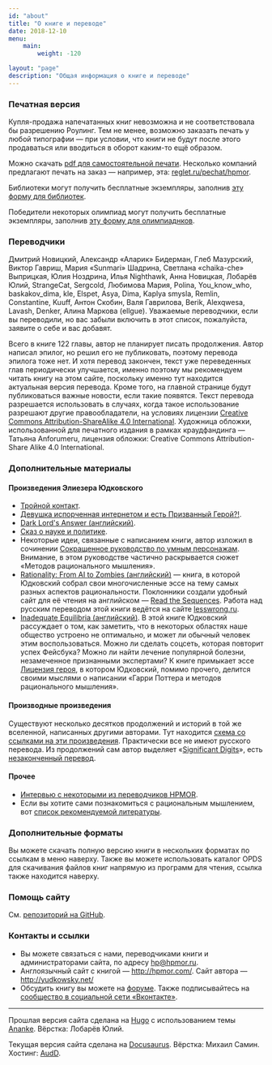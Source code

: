 ```yaml
---
id: "about"
title: "О книге и переводе"
date: 2018-12-10
menu: 
    main:
        weight: -120

layout: "page"
description: "Общая информация о книге и переводе"
---
```



### Печатная версия

Купля-продажа напечатанных книг невозможна и не соответствовала бы разрешению Роулинг. Тем не менее, возможно заказать печать у любой типографии — при условии, что книги не будут после этого продаваться или вводиться в оборот каким-то ещё образом.

Можно скачать [pdf для самостоятельной печати](https://гпмрм.рф/pdf/). Несколько компаний предлагают печать на заказ — например, эта: [reglet.ru/pechat/hpmor](https://reglet.ru/pechat/hpmor/).

Библиотеки могут получить бесплатные экземпляры, заполнив [эту форму для библиотек](https://гпмрм.рф/l).

Победители некоторых олимпиад могут получить бесплатные экземпляры, заполнив [эту форму для олимпиаднков](https://docs.google.com/forms/d/e/1FAIpQLSev_QZev8xdidUdgvLizJfzTzr2FsMdBjQPMT_urFko7_bXJg/viewform).

### Переводчики

Дмитрий Новицкий, Александр «Аларик» Бидерман, Глеб Мазурский, Виктор Гавриш, Мария «Sunmari» Шадрина, Светлана «chaika-che» Выприцкая, Юлия Ноздрина, Илья Nighthawk, Анна Новицкая, Лобарёв Юлий, StrangeCat, Sergcold, Любимова Мария, Polina, You_know_who,  baskakov\_dima, kle, Elspet, Asya, Dima, Kaplya smysla, Remlin, Constantine, Kuuff, Антон Скобин, Валя Гаврилова, Berik, Alexqwesa, Lavash, Denker, Алина Маркова (ellgue). Уважаемые переводчики, если вы переводили, но вас забыли включить в этот список, пожалуйста, заявите о себе и вас добавят. 


Всего в книге 122 главы, автор не планирует писать продолжения. Автор написал эпилог, но решил его не публиковать, поэтому перевода эпилога тоже нет. И хотя перевод закончен, текст уже переведенных глав периодически улучшается, именно поэтому мы рекомендуем читать книгу на этом сайте, поскольку именно тут находится актуальная версия перевода. Кроме того, на главной странице будут публиковаться важные новости, если такие появятся. Текст перевода разрешается использовать в случаях, когда такое использование разрешают другие правообладатели, на условиях лицензии [Creative Commons Attribution-ShareAlike 4.0 International](https://creativecommons.org/licenses/by-sa/4.0/ "Ссылка на сайт с подробностями по лицензии."). Художница обложки, использованной для печатного издания в рамках краудфандинга — Татьяна Anforumeru, лицензия обложки: Creative Commons Attribution-Share Alike 4.0 International.

### Дополнительные материалы
#### Произведения Элиезера Юдковского

* [Тройной контакт](http://samlib.ru/i/ibatullin_r_u/3worldscollide.shtml).
* [Девушка испорченная интернетом и есть Призванный Герой?!](http://fanfics.me/fic91725).
* [Dark Lord's Answer (английский)](https://www.amazon.com/Dark-Lords-Answer-Eliezer-Yudkowsky-ebook/dp/B01N9IPGWZ/).
* [Сказ о науке и политике](http://lesswrong.ru/w/%D0%A1%D0%BA%D0%B0%D0%B7_%D0%BE_%D0%BD%D0%B0%D1%83%D0%BA%D0%B5_%D0%B8_%D0%BF%D0%BE%D0%BB%D0%B8%D1%82%D0%B8%D0%BA%D0%B5).
* Некоторые идеи, связанные с написанием книги, автор изложил в сочинении [Сокращенное руководство по умным персонажам](http://lesswrong.ru/w/%D0%A1%D0%BE%D0%BA%D1%80%D0%B0%D1%89%D0%B5%D0%BD%D0%BD%D0%BE%D0%B5_%D1%80%D1%83%D0%BA%D0%BE%D0%B2%D0%BE%D0%B4%D1%81%D1%82%D0%B2%D0%BE_%D0%BF%D0%BE_%D1%83%D0%BC%D0%BD%D1%8B%D0%BC_%D0%BF%D0%B5%D1%80%D1%81%D0%BE%D0%BD%D0%B0%D0%B6%D0%B0%D0%BC). Внимание, в этом руководстве частично раскрывается сюжет «Методов рационального мышления».
* [Rationality: From AI to Zombies (английский)](https://intelligence.org/rationality-ai-zombies/) — книга, в которой Юдковский собрал свои многочисленные эссе на тему самых разных аспектов рациональности. Поклонники создали удобный сайт для её чтения на английском — [Read the Sequences](https://www.readthesequences.com). Работа над русским переводом этой книги ведётся на сайте [lesswrong.ru](https://lesswrong.ru/node/285). 
* [Inadequate Equilibria (английский)](https://equilibriabook.com). В этой книге Юдковский рассуждает о том, как заметить, что в некоторых областях наше общество устроено не оптимально, и может ли обычный человек этим воспользоваться. Можно ли сделать соцсеть, которая повторит успех Фейсбука? Можно ли найти лечение популярной болезни, незамеченное признанными экспертами? К книге примыкает эссе [Лицензия героя](https://lesswrong.ru/625), в котором Юдковский, помимо прочего, делится своими мыслями о написании «Гарри Поттера и методов рационального мышления».

#### Производные произведения

Существуют несколько десятков продолжений и историй в той же вселенной, написанных другими авторами. Тут находится [схема со ссылками на эти произведения](http://vignette2.wikia.nocookie.net/harrypotterfanon/images/6/6f/HPMoR_Fic_Tree.svg). Практически все не имеют русского перевода. Из продолжений сам автор выделяет «[Significant Digits](http://www.anarchyishyperbole.com/p/significant-digits.html)», есть [незаконченный перевод](https://fanfics.me/fic106746).

#### Прочее

* [Интервью с некоторыми из переводчиков HPMOR](https://docs.google.com/document/d/1O96Mly0tdFPHjDvuNQDyE7D5NBg6M6ieqCFrX-4TTZE/pub).
* Если вы хотите сами познакомиться с рациональным мышлением, вот [список рекомендуемой литературы](http://umneem.org/%D1%80%D0%B5%D0%BA%D0%BE%D0%BC%D0%B5%D0%BD%D0%B4%D1%83%D0%B5%D0%BC%D0%B0%D1%8F-%D0%BB%D0%B8%D1%82%D0%B5%D1%80%D0%B0%D1%82%D1%83%D1%80%D0%B0/ "Список рекомендуемой литературы по рациональному мышлению").

### Дополнительные форматы

Вы можете скачать полную версию книги в нескольких форматах по ссылкам в меню наверху. Также вы можете использовать каталог OPDS для скачивания файлов книг напрямую из программ для чтения, ссылка также находится наверху.

### Помощь сайту

См. [репозиторий на GitHub](https://github.com/Mihonarium/hpmor-ru).

<!--Переведённые средства пойдут на оплату хостинга сайта и обновление текстов в случае обнаружения ошибок в переводе.

<iframe src="https://money.yandex.ru/quickpay/shop-widget?writer=seller&targets=%D0%9F%D0%BE%D0%B6%D0%B5%D1%80%D1%82%D0%B2%D0%BE%D0%B2%D0%B0%D0%BD%D0%B8%D0%B5%20%D0%BD%D0%B0%20%D1%85%D0%BE%D1%81%D1%82%D0%B8%D0%BD%D0%B3%20%D0%93%D0%9F%D0%B8%D0%9C%D0%A0%D0%9C.&targets-hint=&default-sum=900&button-text=14&payment-type-choice=on&hint=&successURL=&quickpay=shop&account=41001700630108" width="450" height="216" frameborder="0" allowtransparency="true" scrolling="no"></iframe>

Также [можно использовать PayPal](https://www.paypal.me/umneem/). -->

### Контакты и ссылки

-   Вы можете связаться с нами, переводчиками книги и администраторами сайта, по адресу <hp@hpmor.ru>.
-   Англоязычный сайт с книгой — <http://hpmor.com/>. Сайт автора — <http://yudkowsky.net/>
-   Обсудить книгу вы можете на [форуме](https://lesswrong.ru/forum/index.php/board,3.0.html "Форум для обсуждения книги «Гарри Поттер и Методы рационального мышления»"). Также подписывайтесь на [сообщество в социальной сети «Вконтакте»](https://vk.com/hpmor "Вступайте в группу и расскажите об этой замечательной книге друзьям!").

***

Прошлая версия сайта сделана на [Hugo](https://gohugo.io/) с использованием темы [Ananke](https://github.com/budparr/gohugo-theme-ananke). Вёрстка: Лобарёв Юлий.

Текущая версия сайта сделана на [Docusaurus](https://v2.docusaurus.io/). Вёрстка: Михаил Самин. Хостинг: [AudD](https://audd.io/).
